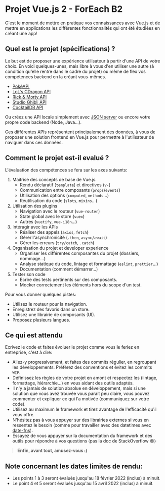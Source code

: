 # Projet Vue.js 2 - ForEach B2

C'est le moment de mettre en pratique vos connaissances avec Vue.js et de mettre en applications les différentes fonctionnalités qui ont été étudiées en créant une app!

## Quel est le projet (spécifications) ? 

Le but est de proposer une expérience utilisateur à partir d'une API de votre choix. En voici quelques-unes, mais libre à vous d'en utiliser une autre (à condition qu'elle rentre dans le cadre du projet) ou même de flex vos compétences backend en la créant vous-mêmes.

- [PokéAPI](https://pokeapi.co/)
- [LoL's CDragon API](https://www.communitydragon.org/documentation)
- [Rick & Morty API](https://rickandmortyapi.com/documentation)
- [Studio Ghibli API](https://ghibliapi.herokuapp.com/)
- [CocktailDB API](https://www.thecocktaildb.com/api.php)

Ou créez une API locale simplement avec [JSON server](https://github.com/typicode/json-server) ou encore votre propre code backend (Node, Java...).

Ces différentes APIs représentent principalement des données, à vous de proposer une solution frontend en Vue.js pour permettre à l'utilisateur de naviguer dans ces données.

## Comment le projet est-il evalué ?

L'évaluation des compétences se fera sur les axes suivants:

1. Maitrise des concepts de base de Vue.js
    - Rendu déclaratif (`template`) et directives (`v-`)
    - Communication entre composants (`props`/`events`)
    - Utilisation des options (`computed`, `methods`...)
    - Réutilisation du code (`slots`, `mixins`...)
2. Utilisation des plugins
    - Navigation avec le routeur (`vue-router`)
    - State global avec le store (`vuex`)
    - Autres (`vuetify`, `vue-i18n`...)
3. Intéragir avec les APIs
    - Réaliser des appels (`axios`, `fetch`)
    - Gérer l'asynchronicité (`.then`, `async/await`)
    - Gérer les erreurs (`try/catch`, `.catch`)
4. Organisation du projet et developer experience
    - Organiser les différentes composantes du projet (dossiers, nommage...)
    - Analyse statique du code, lintage et formattage (`eslint`, `prettier`...)
    - Documentation (comment démarrer...)
5. Tester son code
    - Ecrire des tests pertinents sur des composants.
    - Mocker correctement les éléments hors du scope d'un test.

Pour vous donner quelques pistes:

- Utilisez le routeur pour la navigation.
- Enregistrez des favoris dans un store.
- Utilisez une librairie de composants (UI).
- Proposez plusieurs langues.

## Ce qui est attendu

Ecrivez le code et faites évoluer le projet comme vous le feriez en entreprise, c'est à dire:

- Allez-y progressivement, et faites des commits régulier, en regroupant les développements. Préférez des conventions et évitez les commits `WIP`.
- Définissez les règles de votre projet en amont et respectez les (lintage, formattage, hiérarchie...) en vous aidant des outils adaptés.
- Il n'y a jamais de solution absolue en développement, mais si une solution que vous avez trouvée vous parait peu claire, vous pouvez commenter et expliquer ce qui l'a motivée (communiquez sur votre code).
- Utilisez au maximum le framework et tirez avantage de l'efficacité qu'il vous offre.
- N'hésitez pas à vous appuyer sur des librairies externes si vous en ressentez le besoin (comme pour travailler avec des datetimes avec [date-fns](https://date-fns.org/)).
- Essayez de vous appuyer sur la documentation du framework et des outils pour répondre à vos questions (pas la doc de StackOverflow 😡)

> **Enfin, avant tout, amusez-vous :)**

## Note concernant les dates limites de rendu:

- Les points 1 à 3 seront évalués jusqu'au 18 février 2022 (inclus) à minuit.
- Le point 4 et 5 seront évalués jusqu'au 15 avril 2022 (inclus) à minuit.
